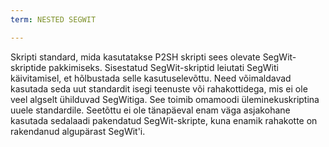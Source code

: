 ```yaml
---
term: NESTED SEGWIT

---
```

Skripti standard, mida kasutatakse P2SH skripti sees olevate SegWit-skriptide pakkimiseks. Sisestatud SegWit-skriptid leiutati SegWiti käivitamisel, et hõlbustada selle kasutuselevõttu. Need võimaldavad kasutada seda uut standardit isegi teenuste või rahakottidega, mis ei ole veel algselt ühilduvad SegWitiga. See toimib omamoodi üleminekuskriptina uuele standardile. Seetõttu ei ole tänapäeval enam väga asjakohane kasutada sedalaadi pakendatud SegWit-skripte, kuna enamik rahakotte on rakendanud algupärast SegWit'i.